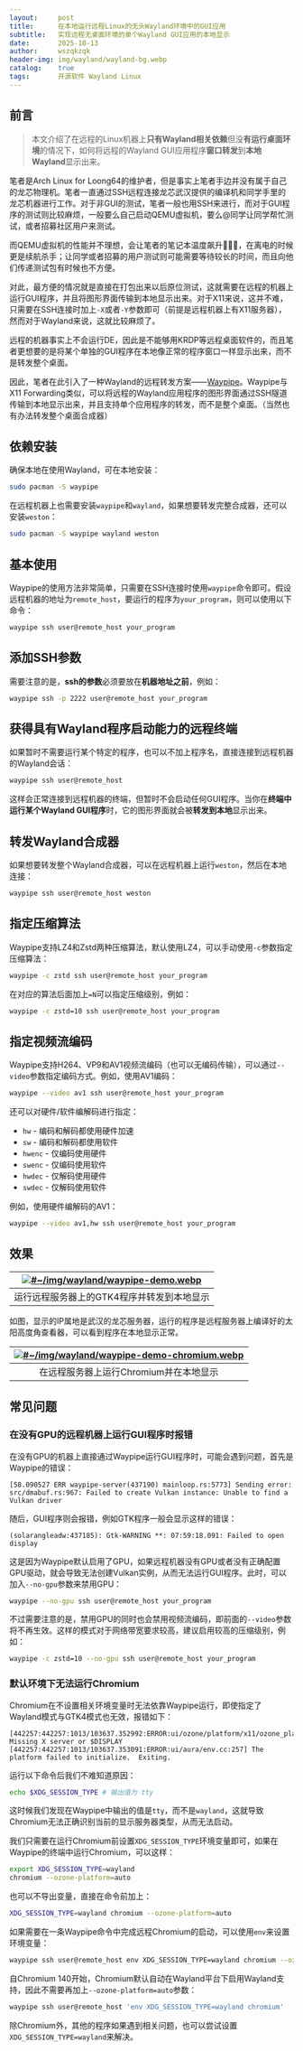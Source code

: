 ```yaml
---
layout:     post
title:      在本地运行远程Linux的无头Wayland环境中的GUI应用
subtitle:   实现远程无桌面环境的单个Wayland GUI应用的本地显示
date:       2025-10-13
author:     wszqkzqk
header-img: img/wayland/wayland-bg.webp
catalog:    true
tags:       开源软件 Wayland Linux
---
```


## 前言

> 本文介绍了在远程的Linux机器上**只有Wayland相关依赖**但没**有运行桌面环境**的情况下，如何将远程的Wayland GUI应用程序**窗口转发**到**本地Wayland**显示出来。

笔者是Arch Linux for Loong64的维护者，但是事实上笔者手边并没有属于自己的龙芯物理机。笔者一直通过SSH远程连接龙芯武汉提供的编译机和同学手里的龙芯机器进行工作。对于非GUI的测试，笔者一般也用SSH来进行，而对于GUI程序的测试则比较麻烦，一般要么自己启动QEMU虚拟机，要么@同学让同学帮忙测试，或者招募社区用户来测试。

而QEMU虚拟机的性能并不理想，会让笔者的笔记本温度飙升🥵🥵🥵，在离电的时候更是续航杀手；让同学或者招募的用户测试则可能需要等待较长的时间，而且向他们传递测试包有时候也不方便。

对此，最方便的情况就是直接在打包出来以后原位测试，这就需要在远程的机器上运行GUI程序，并且将图形界面传输到本地显示出来。对于X11来说，这并不难，只需要在SSH连接时加上`-X`或者`-Y`参数即可（前提是远程机器上有X11服务器），然而对于Wayland来说，这就比较麻烦了。

远程的机器事实上不会运行DE，因此是不能够用KRDP等远程桌面软件的，而且笔者更想要的是将某个单独的GUI程序在本地像正常的程序窗口一样显示出来，而不是转发整个桌面。

因此，笔者在此引入了一种Wayland的远程转发方案——[Waypipe](https://gitlab.freedesktop.org/mstoeckl/waypipe)。Waypipe与X11 Forwarding类似，可以将远程的Wayland应用程序的图形界面通过SSH隧道传输到本地显示出来，并且支持单个应用程序的转发，而不是整个桌面。（当然也有办法转发整个桌面合成器）

## 依赖安装

确保本地在使用Wayland，可在本地安装：

```bash
sudo pacman -S waypipe
```

在远程机器上也需要安装`waypipe`和`wayland`，如果想要转发完整合成器，还可以安装`weston`：

```bash
sudo pacman -S waypipe wayland weston
```

## 基本使用

Waypipe的使用方法非常简单，只需要在SSH连接时使用`waypipe`命令即可。假设远程机器的地址为`remote_host`，要运行的程序为`your_program`，则可以使用以下命令：

```bash
waypipe ssh user@remote_host your_program
```

## 添加SSH参数

需要注意的是，**ssh的参数**必须要放在**机器地址之前**，例如：

```bash
waypipe ssh -p 2222 user@remote_host your_program
```

## 获得具有Wayland程序启动能力的远程终端

如果暂时不需要运行某个特定的程序，也可以不加上程序名，直接连接到远程机器的Wayland会话：

```bash
waypipe ssh user@remote_host
```

这样会正常连接到远程机器的终端，但暂时不会启动任何GUI程序。当你在**终端中运行某个Wayland GUI程序**时，它的图形界面就会被**转发到本地**显示出来。

## 转发Wayland合成器

如果想要转发整个Wayland合成器，可以在远程机器上运行`weston`，然后在本地连接：

```bash
waypipe ssh user@remote_host weston
```

## 指定压缩算法

Waypipe支持LZ4和Zstd两种压缩算法，默认使用LZ4，可以手动使用`-c`参数指定压缩算法：

```bash
waypipe -c zstd ssh user@remote_host your_program
```

在对应的算法后面加上`=N`可以指定压缩级别，例如：

```bash
waypipe -c zstd=10 ssh user@remote_host your_program
```

## 指定视频流编码

Waypipe支持H264、VP9和AV1视频流编码（也可以无编码传输），可以通过`--video`参数指定编码方式。例如，使用AV1编码：

```bash
waypipe --video av1 ssh user@remote_host your_program
```

还可以对硬件/软件编解码进行指定：

* `hw` - 编码和解码都使用硬件加速
* `sw` - 编码和解码都使用软件
* `hwenc` - 仅编码使用硬件
* `swenc` - 仅编码使用软件
* `hwdec` - 仅解码使用硬件
* `swdec` - 仅解码使用软件

例如，使用硬件编解码的AV1：

```bash
waypipe --video av1,hw ssh user@remote_host your_program
```

## 效果

|[![#~/img/wayland/waypipe-demo.webp](/img/wayland/waypipe-demo.webp)](/img/wayland/waypipe-demo.webp)|
|:----:|
|运行远程服务器上的GTK4程序并转发到本地显示|

如图，显示的IP属地是武汉的龙芯服务器，运行的程序是远程服务器上编译好的太阳高度角查看器，可以看到程序在本地显示正常。

|[![#~/img/wayland/waypipe-demo-chromium.webp](/img/wayland/waypipe-demo-chromium.webp)](/img/wayland/waypipe-demo-chromium.webp)|
|:----:|
|在远程服务器上运行Chromium并在本地显示|

## 常见问题

### 在没有GPU的远程机器上运行GUI程序时报错

在没有GPU的机器上直接通过Waypipe运行GUI程序时，可能会遇到问题，首先是Waypipe的错误：

```log
[58.090527 ERR waypipe-server(437190) mainloop.rs:5773] Sending error: src/dmabuf.rs:967: Failed to create Vulkan instance: Unable to find a Vulkan driver
```

随后，GUI程序则会报错，例如GTK程序一般会显示这样的错误：

```log
(solarangleadw:437185): Gtk-WARNING **: 07:59:18.091: Failed to open display
```

这是因为Waypipe默认启用了GPU，如果远程机器没有GPU或者没有正确配置GPU驱动，就会导致无法创建Vulkan实例，从而无法运行GUI程序。此时，可以加入`--no-gpu`参数来禁用GPU：

```bash
waypipe --no-gpu ssh user@remote_host your_program
```

不过需要注意的是，禁用GPU的同时也会禁用视频流编码，即前面的`--video`参数将不再生效。这样的模式对于网络带宽要求较高，建议启用较高的压缩级别，例如：

```bash
waypipe -c zstd=10 --no-gpu ssh user@remote_host your_program
```

### 默认环境下无法运行Chromium

Chromium在不设置相关环境变量时无法依靠Waypipe运行，即使指定了Wayland模式与GTK4模式也无效，报错如下：

```log
[442257:442257:1013/103637.352992:ERROR:ui/ozone/platform/x11/ozone_platform_x11.cc:249] Missing X server or $DISPLAY
[442257:442257:1013/103637.353091:ERROR:ui/aura/env.cc:257] The platform failed to initialize.  Exiting.
```

运行以下命令后我们不难知道原因：

```bash
echo $XDG_SESSION_TYPE # 输出值为 tty
```

这时候我们发现在Waypipe中输出的值是`tty`，而不是`wayland`，这就导致Chromium无法正确识别当前的显示服务器类型，从而无法启动。

我们只需要在运行Chromium前设置`XDG_SESSION_TYPE`环境变量即可，如果在Waypipe的终端中运行Chromium，可以这样：

```bash
export XDG_SESSION_TYPE=wayland
chromium --ozone-platform=auto
```

也可以不导出变量，直接在命令前加上：

```bash
XDG_SESSION_TYPE=wayland chromium --ozone-platform=auto
```

如果需要在一条Waypipe命令中完成远程Chromium的启动，可以使用`env`来设置环境变量：

```bash
waypipe ssh user@remote_host env XDG_SESSION_TYPE=wayland chromium --ozone-platform=auto
```

自Chromium 140开始，Chromium默认自动在Wayland平台下启用Wayland支持，因此不需要再加上`--ozone-platform=auto`参数：

```bash
waypipe ssh user@remote_host 'env XDG_SESSION_TYPE=wayland chromium'
```

除Chromium外，其他的程序如果遇到相关问题，也可以尝试设置`XDG_SESSION_TYPE=wayland`来解决。
